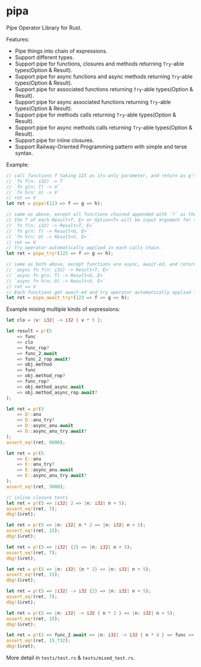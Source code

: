 # pipa

Pipe Operator Library for Rust.

Features:
- Pipe things into chain of expressions.
- Support different types.
- Support pipe for functions, closures and methods returning `Try`-able types(Option & Result).
- Support pipe for async functions and async methods returning `Try`-able types(Option & Result).
- Support pipe for associated functions returning `Try`-able types(Option & Result).
- Support pipe for async associated functions returning `Try`-able types(Option & Result).
- Support pipe for methods calls returning `Try`-able types(Option & Result).
- Support pipe for async methods calls returning `Try`-able types(Option & Result).
- Support pipe for inline closures.
- Support Railway-Oriented Programming pattern with simple and terse syntax.

Example:
```rust
// call functions f taking 123 as its only parameter, and return as g's only parameter and g returns as h's only parameter, and so on.
// `fn f(n: i32) -> T`
// `fn g(n: T) -> U`
// `fn h(n: U) -> V`
// ret == V
let ret = pipa!(123 => f => g => h);

// same as above, except all functions chained appended with `?` as they return Result/Option.
// the T of each Result<T, E> or Option<T> will be input argument for the next functions.
// `fn f(n: i32) -> Result<T, E>`
// `fn g(n: T) -> Result<U, E>`
// `fn h(n: U) -> Result<V, E>`
// ret == V
// Try operator automatically applied in each calls chain.
let ret = pipa_try!(123 => f => g => h);

// same as both above, except functions are async, await-ed, and return Result/Option.
// `async fn f(n: i32) -> Result<T, E>`
// `async fn g(n: T) -> Result<U, E>`
// `async fn h(n: U) -> Result<V, E>`
// ret == V
// Each functions get await-ed and try operator automatically applied in each calls chain.
let ret = pipa_await_try!(123 => f => g => h);
```

Example mixing multiple kinds of expressions:
```rust
let clo = |v: i32| -> i32 { v * 5 };

let result = p!(5
    => func
    => clo
    => func_rop?
    => func_2.await
    => func_2_rop.await?
    => obj.method
    => func
    => obj.method_rop?
    => func_rop?
    => obj.method_async.await
    => obj.method_async_rop.await?
);

let ret = p!(5
    => D::anu
    => D::anu_try?
    => D::async_anu.await
    => D::async_anu_try.await?
);
assert_eq!(ret, 9000);

let ret = p!(5
    => E::anu
    => E::anu_try?
    => E::async_anu.await
    => E::async_anu_try.await?
);
assert_eq!(ret, 3000);

// inline closure tests
let ret = p!(5 => |i32| 2 => |n: i32| n + 5);
assert_eq!(ret, 7);
dbg!(&ret);

let ret = p!(5 => |n: i32| n * 2 => |n: i32| n + 5);
assert_eq!(ret, 15);
dbg!(&ret);

let ret = p!(5 => |i32| {2} => |n: i32| n + 5);
assert_eq!(ret, 7);
dbg!(&ret);

let ret = p!(5 => |n: i32| {n * 2} => |n: i32| n + 5);
assert_eq!(ret, 15);
dbg!(&ret);

let ret = p!(5 => |i32| -> i32 {2} => |n: i32| n + 5);
assert_eq!(ret, 7);
dbg!(&ret);

let ret = p!(5 => |n: i32| -> i32 { n * 2 } => |n: i32| n + 5);
assert_eq!(ret, 15);
dbg!(&ret);

let ret = p!(2 => func_2.await => |n: i32| -> i32 { n * 4 } => func => |x: i32| x - 2 => |y: i32| -> f32 { (y / 4) as f32 } );
assert_eq!(ret, 15_f32);
dbg!(&ret);

```

More detail in `tests/test.rs` & `tests/mixed_test.rs`.
